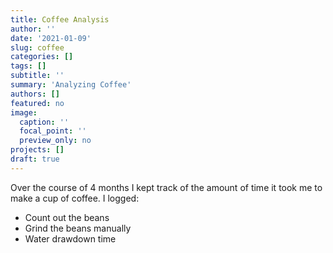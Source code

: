 ```yaml
---
title: Coffee Analysis
author: ''
date: '2021-01-09'
slug: coffee
categories: []
tags: []
subtitle: ''
summary: 'Analyzing Coffee'
authors: []
featured: no
image:
  caption: ''
  focal_point: ''
  preview_only: no
projects: []
draft: true
---
```


Over the course of 4 months I kept track of the amount of time it took me to make a cup of coffee. I logged:
- Count out the beans
- Grind the beans manually
- Water drawdown time

